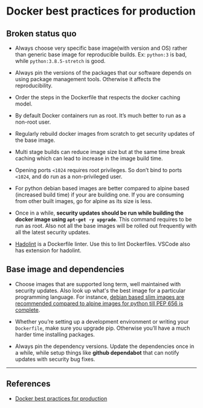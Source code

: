 # Docker best practices for production

## Broken status quo

- Always choose very specific base image(with version and OS) rather than generic base image for reproducible builds. Ex: `python:3` is bad, while `python:3.8.5-stretch` is good.

- Always pin the versions of the packages that our software depends on using package management tools. Otherwise it affects the reproducibility.

- Order the steps in the Dockerfile that respects the docker caching model.

- By default Docker containers run as root. It’s much better to run as a non-root user.

- Regularly rebuild docker images from scratch to get security updates of the base image.

- Multi stage builds can reduce image size but at the same time break caching which can lead to increase in the image build time.

- Opening ports `<1024` requires root privileges. So don’t bind to ports `<1024`, and do run as a non-privileged user.

- For python debian based images are better compared to alpine based (increased build time) if your are building one. If you are consuming from other built images, go for alpine as its size is less.

- Once in a while, **security updates should be run while building the docker image using `apt-get -y upgrade`**. This command requires to be run as root. Also not all the base images will be rolled out frequently with all the latest security updates.

- [Hadolint](https://github.com/hadolint/hadolint/) is a Dockerfile linter. Use this to lint Dockerfiles. VSCode also has extension for hadolint.

## Base image and dependencies

- Choose images that are supported long term, well maintained with security updates. Also look up what's the best image for a particular programming language. For instance, [debian based slim images are recommended compared to alpine images for python till PEP 656 is complete](https://pythonspeed.com/articles/alpine-docker-python/).

- Whether you’re setting up a development environment or writing your `Dockerfile`, make sure you upgrade pip. Otherwise you’ll have a much harder time installing packages.
- Always pin the dependency versions. Update the dependencies once in a while, while setup things like **github dependabot** that can notify updates with security bug fixes.

---

## References

- [Docker best practices for production](https://pythonspeed.com/docker/#articles-best-practices-for-production)
